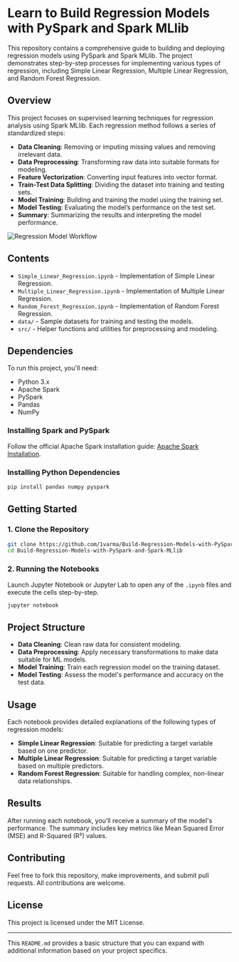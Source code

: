 # Learn to Build Regression Models with PySpark and Spark MLlib

This repository contains a comprehensive guide to building and deploying regression models using PySpark and Spark MLlib. The project demonstrates step-by-step processes for implementing various types of regression, including Simple Linear Regression, Multiple Linear Regression, and Random Forest Regression.

## Overview

This project focuses on supervised learning techniques for regression analysis using Spark MLlib. Each regression method follows a series of standardized steps:

- **Data Cleaning**: Removing or imputing missing values and removing irrelevant data.
- **Data Preprocessing**: Transforming raw data into suitable formats for modeling.
- **Feature Vectorization**: Converting input features into vector format.
- **Train-Test Data Splitting**: Dividing the dataset into training and testing sets.
- **Model Training**: Building and training the model using the training set.
- **Model Testing**: Evaluating the model’s performance on the test set.
- **Summary**: Summarizing the results and interpreting the model performance.

![Regression Model Workflow](Learn-to-Build-Regression-Models-with-PySpark-and-Spark-MLlib.png)

## Contents

- `Simple_Linear_Regression.ipynb` - Implementation of Simple Linear Regression.
- `Multiple_Linear_Regression.ipynb` - Implementation of Multiple Linear Regression.
- `Random_Forest_Regression.ipynb` - Implementation of Random Forest Regression.
- `data/` - Sample datasets for training and testing the models.
- `src/` - Helper functions and utilities for preprocessing and modeling.

## Dependencies

To run this project, you'll need:

- Python 3.x
- Apache Spark
- PySpark
- Pandas
- NumPy

### Installing Spark and PySpark

Follow the official Apache Spark installation guide: [Apache Spark Installation](https://spark.apache.org/downloads.html).

### Installing Python Dependencies

```bash
pip install pandas numpy pyspark
```

## Getting Started

### 1. Clone the Repository

```bash
git clone https://github.com/1varma/Build-Regression-Models-with-PySpark-and-Spark-MLlib.git
cd Build-Regression-Models-with-PySpark-and-Spark-MLlib
```

### 2. Running the Notebooks

Launch Jupyter Notebook or Jupyter Lab to open any of the `.ipynb` files and execute the cells step-by-step.

```bash
jupyter notebook
```

## Project Structure

- **Data Cleaning**: Clean raw data for consistent modeling.
- **Data Preprocessing**: Apply necessary transformations to make data suitable for ML models.
- **Model Training**: Train each regression model on the training dataset.
- **Model Testing**: Assess the model's performance and accuracy on the test data.

## Usage

Each notebook provides detailed explanations of the following types of regression models:

- **Simple Linear Regression**: Suitable for predicting a target variable based on one predictor.
- **Multiple Linear Regression**: Suitable for predicting a target variable based on multiple predictors.
- **Random Forest Regression**: Suitable for handling complex, non-linear data relationships.

## Results

After running each notebook, you’ll receive a summary of the model's performance. The summary includes key metrics like Mean Squared Error (MSE) and R-Squared (R²) values.

## Contributing

Feel free to fork this repository, make improvements, and submit pull requests. All contributions are welcome.

## License

This project is licensed under the MIT License.

--- 

This `README.md` provides a basic structure that you can expand with additional information based on your project specifics.
